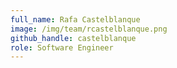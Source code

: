 ```yaml
---
full_name: Rafa Castelblanque
image: /img/team/rcastelblanque.png
github_handle: castelblanque
role: Software Engineer
---
```

